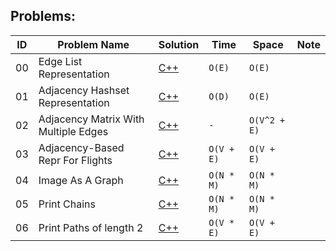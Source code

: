 
## Problems:


|ID| Problem Name |  Solution  |  Time | Space | Note | 
|--|-------- | ---------- | -------| ------ | ---- |
|00|Edge List Representation|[C++](https://github.com/Ali-Elshorpagi/algorithms/blob/main/graph_representation/edge_list.cpp)|`O(E)`|`O(E)`||
|01|Adjacency Hashset Representation|[C++](https://github.com/Ali-Elshorpagi/algorithms/blob/main/graph_representation/adjacency_hashset.cpp)|`O(D)`|`O(E)`||
|02|Adjacency Matrix With Multiple Edges|[C++](https://github.com/Ali-Elshorpagi/algorithms/blob/main/graph_representation/adjacency_matrix.cpp)|`-`|`O(V^2 + E)`||
|03|Adjacency-Based Repr For Flights|[C++](https://github.com/Ali-Elshorpagi/algorithms/blob/main/graph_representation/adjacency_based_repr_for_flights_v2.cpp)|`O(V + E)`|`O(V + E)`||
|04|Image As A Graph|[C++](https://github.com/Ali-Elshorpagi/algorithms/blob/main/graph_representation/image_as_a_graph_v2.cpp)|`O(N * M)`|`O(N * M)`||
|05|Print Chains|[C++](https://github.com/Ali-Elshorpagi/algorithms/blob/main/graph_representation/print_chains.cpp)|`O(N * M)`|`O(N * M)`||
|06|Print Paths of length 2|[C++](https://github.com/Ali-Elshorpagi/algorithms/blob/main/graph_representation/print_paths_of_length_2.cpp)|`O(V * E)`|`O(V + E)`||
